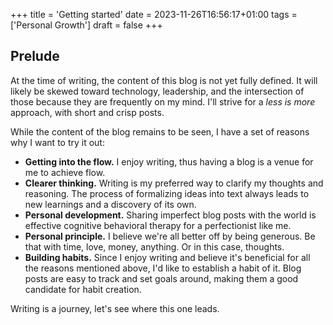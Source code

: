 +++
title = 'Getting started'
date = 2023-11-26T16:56:17+01:00
tags = ['Personal Growth']
draft = false
+++

## Prelude

At the time of writing, the content of this blog is not yet fully defined. It will likely be skewed toward technology, leadership, and the intersection of those because they are frequently on my mind. I'll strive for a _less is more_ approach, with short and crisp posts.

While the content of the blog remains to be seen, I have a set of reasons why I want to try it out:

- **Getting into the flow.** I enjoy writing, thus having a blog is a venue for me to achieve flow.
- **Clearer thinking.** Writing is my preferred way to clarify my thoughts and reasoning. The process of formalizing ideas into text always leads to new learnings and a discovery of its own.
- **Personal development.** Sharing imperfect blog posts with the world is effective cognitive behavioral therapy for a perfectionist like me.
- **Personal principle.** I believe we're all better off by being generous. Be that with time, love, money, anything. Or in this case, thoughts.
- **Building habits.** Since I enjoy writing and believe it's beneficial for all the reasons mentioned above, I'd like to establish a habit of it. Blog posts are easy to track and set goals around, making them a good candidate for habit creation.

Writing is a journey, let's see where this one leads.
